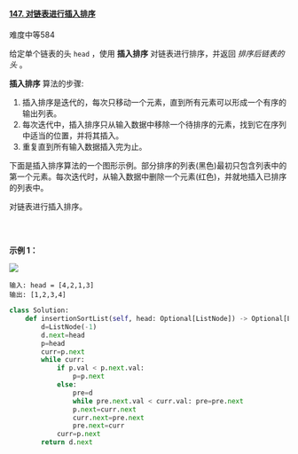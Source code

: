 #### [147. 对链表进行插入排序](https://leetcode.cn/problems/insertion-sort-list/)

难度中等584

给定单个链表的头 `head` ，使用 **插入排序** 对链表进行排序，并返回 *排序后链表的头* 。

**插入排序** 算法的步骤:

1.  插入排序是迭代的，每次只移动一个元素，直到所有元素可以形成一个有序的输出列表。
1.  每次迭代中，插入排序只从输入数据中移除一个待排序的元素，找到它在序列中适当的位置，并将其插入。
1.  重复直到所有输入数据插入完为止。

下面是插入排序算法的一个图形示例。部分排序的列表(黑色)最初只包含列表中的第一个元素。每次迭代时，从输入数据中删除一个元素(红色)，并就地插入已排序的列表中。

对链表进行插入排序。

![]()

 

**示例 1：**

![](https://p3-juejin.byteimg.com/tos-cn-i-k3u1fbpfcp/4a4d2089d92f496691f8c7049dd064ba~tplv-k3u1fbpfcp-zoom-1.image)

```
输入: head = [4,2,1,3]
输出: [1,2,3,4]
```

```py
class Solution:
    def insertionSortList(self, head: Optional[ListNode]) -> Optional[ListNode]:
        d=ListNode(-1)
        d.next=head
        p=head
        curr=p.next
        while curr:
            if p.val < p.next.val: 
                p=p.next
            else:
                pre=d
                while pre.next.val < curr.val: pre=pre.next
                p.next=curr.next
                curr.next=pre.next
                pre.next=curr
            curr=p.next
        return d.next